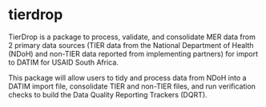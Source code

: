 # tierdrop

TierDrop is a package to process, validate, and consolidate MER data from 2 primary data sources (TIER data from the National Department of Health (NDoH) and non-TIER data reported from implementing partners) for import to DATIM for USAID South Africa.

This package will allow users to tidy and process data from NDoH into a DATIM import file, consolidate TIER and non-TIER files, and run verification checks to build the Data Quality Reporting Trackers (DQRT).
